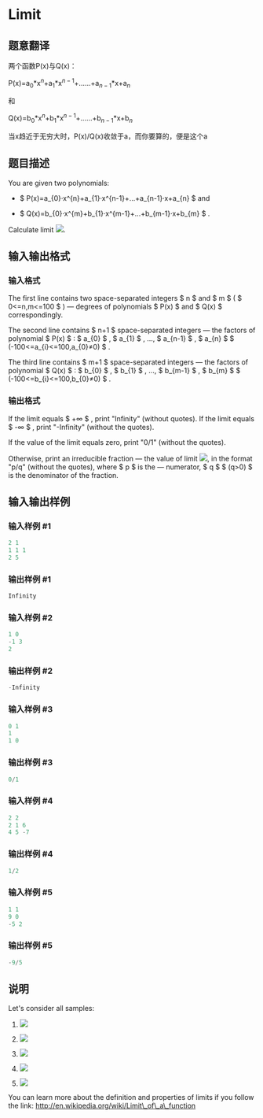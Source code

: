 # Limit

## 题意翻译

两个函数P(x)与Q(x)：

P(x)=a$_0$*x$^n$+a$_1$*x$^{n-1}$+……+a$_{n-1}$*x+a$_n$

和

Q(x)=b$_0$*x$^n$+b$_1$*x$^{n-1}$+……+b$_{n-1}$*x+b$_n$

当x趋近于无穷大时，P(x)/Q(x)收敛于a，而你要算的，便是这个a

## 题目描述

You are given two polynomials:

- $ P(x)=a_{0}·x^{n}+a_{1}·x^{n-1}+...+a_{n-1}·x+a_{n} $ and

- $ Q(x)=b_{0}·x^{m}+b_{1}·x^{m-1}+...+b_{m-1}·x+b_{m} $ .

Calculate limit ![](https://cdn.luogu.com.cn/upload/vjudge_pic/CF197B/c4175ff9e67dcea784338cdf48751a5246b376e3.png).

## 输入输出格式

### 输入格式

The first line contains two space-separated integers $ n $ and $ m $ ( $ 0<=n,m<=100 $ ) — degrees of polynomials $ P(x) $ and $ Q(x) $ correspondingly.

The second line contains $ n+1 $ space-separated integers — the factors of polynomial $ P(x) $ : $ a_{0} $ , $ a_{1} $ , ..., $ a_{n-1} $ , $ a_{n} $ $ (-100<=a_{i}<=100,a_{0}≠0) $ .

The third line contains $ m+1 $ space-separated integers — the factors of polynomial $ Q(x) $ : $ b_{0} $ , $ b_{1} $ , ..., $ b_{m-1} $ , $ b_{m} $ $ (-100<=b_{i}<=100,b_{0}≠0) $ .

### 输出格式

If the limit equals $ +∞ $ , print "Infinity" (without quotes). If the limit equals $ -∞ $ , print "-Infinity" (without the quotes).

If the value of the limit equals zero, print "0/1" (without the quotes).

Otherwise, print an irreducible fraction — the value of limit ![](https://cdn.luogu.com.cn/upload/vjudge_pic/CF197B/c4175ff9e67dcea784338cdf48751a5246b376e3.png), in the format "p/q" (without the quotes), where $ p $ is the — numerator, $ q $ $ (q&gt;0) $ is the denominator of the fraction.

## 输入输出样例

### 输入样例 #1

```cpp
2 1
1 1 1
2 5

```
### 输出样例 #1

```cpp
Infinity

```
### 输入样例 #2

```cpp
1 0
-1 3
2

```
### 输出样例 #2

```cpp
-Infinity

```
### 输入样例 #3

```cpp
0 1
1
1 0

```
### 输出样例 #3

```cpp
0/1

```
### 输入样例 #4

```cpp
2 2
2 1 6
4 5 -7

```
### 输出样例 #4

```cpp
1/2

```
### 输入样例 #5

```cpp
1 1
9 0
-5 2

```
### 输出样例 #5

```cpp
-9/5

```
## 说明

Let's consider all samples:

1. ![](https://cdn.luogu.com.cn/upload/vjudge_pic/CF197B/fa0398edff13cf2c92e5c43221f39e276c660081.png)

2. ![](https://cdn.luogu.com.cn/upload/vjudge_pic/CF197B/c67cf94a1cc8bcaea0f1fad4d1517e71a16c059c.png)

3. ![](https://cdn.luogu.com.cn/upload/vjudge_pic/CF197B/10f72864aeb3074d34f0800e3222dff4f843160b.png)

4. ![](https://cdn.luogu.com.cn/upload/vjudge_pic/CF197B/40209670dcba21fdfb878390c6903f068a0dc416.png)

5. ![](https://cdn.luogu.com.cn/upload/vjudge_pic/CF197B/9292f5d3f957b00c90b246f44689b5ebc7f89abc.png)

You can learn more about the definition and properties of limits if you follow the link: http://en.wikipedia.org/wiki/Limit\_of\_a\_function

